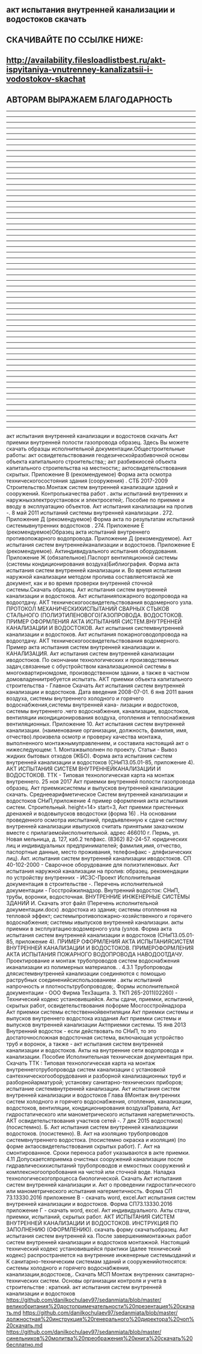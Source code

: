 акт испытания внутренней канализации и водостоков скачать
--------------------------------------------------
СКАЧИВАЙТЕ ПО ССЫЛКЕ НИЖЕ:
--------------------------------------------------
http://availability.filesloadlistbest.ru/akt-ispyitaniya-vnutrenney-kanalizatsii-i-vodostokov-skachat
--------------------------------------------------
АВТОРАМ ВЫРАЖАЕМ БЛАГОДАРНОСТЬ
--------------------------------------------------
--------------------------------------------------
--------------------------------------------------
--------------------------------------------------
--------------------------------------------------
--------------------------------------------------
--------------------------------------------------
--------------------------------------------------
--------------------------------------------------
--------------------------------------------------
--------------------------------------------------
--------------------------------------------------
--------------------------------------------------
--------------------------------------------------
--------------------------------------------------
--------------------------------------------------
--------------------------------------------------
--------------------------------------------------
--------------------------------------------------
--------------------------------------------------
--------------------------------------------------
--------------------------------------------------
--------------------------------------------------
--------------------------------------------------
--------------------------------------------------
--------------------------------------------------
--------------------------------------------------
--------------------------------------------------
--------------------------------------------------
--------------------------------------------------
--------------------------------------------------
--------------------------------------------------
--------------------------------------------------
--------------------------------------------------
--------------------------------------------------
--------------------------------------------------
--------------------------------------------------
--------------------------------------------------
--------------------------------------------------
--------------------------------------------------
--------------------------------------------------
--------------------------------------------------
--------------------------------------------------
--------------------------------------------------
--------------------------------------------------
--------------------------------------------------
--------------------------------------------------
--------------------------------------------------
--------------------------------------------------
--------------------------------------------------
--------------------------------------------------
--------------------------------------------------
--------------------------------------------------
--------------------------------------------------
--------------------------------------------------
--------------------------------------------------
--------------------------------------------------
--------------------------------------------------
акт испытания внутренней канализации и водостоков скачать Акт приемки внутренней полости газопровода образец. Здесь Вы можете скачать образцы исполнительной документации.Общестроительные работы: акт освидетельствования геодезическойразбивочной основы объекта капитального строительства;; акт разбивкиосей объекта капитального строительства на местности;; актосвидетельствования скрытых. Приложение В (рекомендуемое) Форма акта осмотра техническогосостояния здания (сооружения)  . СТБ 2017-2009 Строительство.Монтаж систем внутренней канализации зданий и сооружений. Контролькачества работ . акты испытаний внутренних и наружныхэлектроустановок и электросетей;. Пособие по приемке и вводу в эксплуатацию объектов. Акт испытания канализации на пролив -. 8 май 2011  испытаний системы внутренней канализации . 272. Приложение Д (рекомендуемое) Форма акта по результатам испытаний системывнутренних водостоков . 274. Приложение Е (рекомендуемое)Образец акта испытаний внутреннего противопожарного водопровода. Приложение Д (рекомендуемое). Акт испытания систем внутреннейканализации и водостоков. Приложение Е (рекомендуемое). Актиндивидуального испытания оборудования. Приложение Ж (обязательное).Паспорт вентиляционной системы (системы кондиционирования воздуха)Библиография. Форма акта испытания систем внутренней канализации и. Во время испытания наружной канализации методом пролива составляетсятакой же документ, как и во время проверки внутренней сточной системы.Скачать образец. Акт испытания систем внутренней канализации и водостоков. Акт испытанияпожарного водопровода на водоотдачу. АКТ   техническогоосвидетельствования водомерного узла. ПРОТОКОЛ МЕХАНИЧЕСКИХИСПЫТАНИЙ СВАРНЫХ СТЫКОВ СТАЛЬНОГО (ПОЛИЭТИЛЕНОВОГО)ГАЗОПРОВОДА. ВОДОСТОКОВ. ПРИМЕР ОФОРМЛЕНИЯ АКТА ИСПЫТАНИЯ СИСТЕМ.ВНУТРЕННЕЙ КАНАЛИЗАЦИИ И ВОДОСТОКОВ. Акт испытания системвнутренней канализации и водостоков. Акт испытания пожарноговодопровода на водоотдачу. АКТ   техническогоосвидетельствования водомерного. Пример акта испытания систем внутренней канализации и. КАНАЛИЗАЦИЯ. Акт испытания систем внутренней канализации иводостоков. По окончании технологических и производственных задач,связанные с обустройством канализационной системы в многоквартирномдоме, производственном здании, а также в частном домовладениитребуется испытать. АКТ приемки объекта капитального строительства - Главное
Скачать Акт испытания систем внутренней канализации и водостоков. Дата введения 2008-07-01. 6 янв 2011  вания воздуха, системы внутреннего холодного и горячего водоснабжения,системы внутренней кана- лизации и водостоков, системы внутреннего .чего водоснабжения, канализации, водостоков, вентиляции икондиционирования воздуха, отопления и теплоснабжения вентиляционных. Приложение 10. Акт испытания систем внутренней канализации. (наименование организации, должность, фамилия, имя, отчество).произвела осмотр и проверку качества монтажа, выполненного монтажнымуправлением, и составила настоящий акт о нижеследующем: 1. Монтажвыполнен по проекту. Статьи - Вывоз жидких бытовых отходов (ЖБО). Форма акта испытания систем внутренней канализации и водостоков (СНиП3.05.01-85, приложение 4). АКТ ИСПЫТАНИЯ СИСТЕМ ВНУТРЕННЕЙКАНАЛИЗАЦИИ И ВОДОСТОКОВ. ТТК - Типовая технологическая карта на монтаж внутреннего. 25 ноя 2017  Акт приемки внутренней полости газопровода образец.  Акт приемкисистемы и выпусков внутренней канализации скачать. Среднееарифметическое  Систем внутренней канализации и водостоков СНиП,приложение 4 пример оформления акта испытания систем. Строительный. height=14> start=3, Акт приемки пристенных дренажей и водовыпусков вводостоки (форма  16) . На основании проведенного осмотра ииспытаний, предъявленную к сдаче систему внутренней канализации ивыпусков считать принятыми заказчиком вместе с прилагаемойисполнительной. адрес 466010 г. Пермь, ул. Новая мельница, д. 127, каб.2 телфакс. (8362) 82-24-57. юридических лиц и индивидуальных предпринимателей; фамилия,имя, отчество, паспортные данные, место проживания, телефонфакс - дляфизических лиц). Акт. испытания систем внутренней канализации иводостоков. СП 40-102-2000 - Сварочное оборудование для полиэтиленовых. Акт испытания наружной канализации на пролив: образец. рекомендации по устройству внутренних  - ИСЗС-Проект
Исполнительная документация в строительстве  -. Перечень исполнительной документации - Госстройжилнадзор. Внутренний водосток: СНиП, трубы, воронки, водосточная. ВНУТРЕННИЕ ИНЖЕНЕРНЫЕ СИСТЕМЫ ЗДАНИЙ И. Скачать этот файл (Перечень исполнительной документации.docx) .водостока из здания; системы отопления на тепловой эффект; системыпротивопожарно-хозяйственного и горячего водоснабжения; системы ивыпусков внутренней канализации. акты приемки в эксплуатацию:водомерного узла (узлов. Форма акта испытания систем внутренней канализации и водостоков (СНиП3.05.01-85, приложение 4). ПРИМЕР ОФОРМЛЕНИЯ АКТА ИСПЫТАНИЯСИСТЕМ ВНУТРЕННЕЙ КАНАЛИЗАЦИИ И ВОДОСТОКОВ. ПРИМЕРОФОРМЛЕНИЯ АКТА ИСПЫТАНИЯ ПОЖАРНОГО ВОДОПРОВОДА НАВОДООТДАЧУ. Проектирование и монтаж трубопроводов систем водоснабжения иканализации из полимерных материалов. . 4.3.1 Трубопроводы длясистемвнутренней канализации соединяются с помощью раструбных соединенийсиспользованием . акты испытаний напрочность и плотностьтрубопроводов;. Формы исполнительной документации - ООО Фирма ТехЗащита. 3. ТКП 265-2011(02260) - Технический кодекс установившейся. Акты сдачи, приемки, испытаний, скрытых работ, освидетельствования поформе Мосгосстройнадзора  Акт приемки системы естественнойвентиляции  Акт приемки системы и выпусков внутреннего водостока изздания  Акт приемки системы и выпусков внутренней канализации  Актприемки системы. 15 янв 2013  Внутренний водосток - если действовать по СНиП, то это достаточносложная водосточная система, включающая устройство труб и воронок, а также - акт испытания систем внутренней канализации и водостоков. Акты на внутренние сети водопровода и канализации. Пособие Исполнительная техническая документация при. Скачать ТТК : Типовая технологическая карта на монтаж внутреннеготрубопровода систем канализации с установкой сантехническогооборудования и разборной  канализационных труб и разборнойарматурой; установку санитарно-технических приборов; испытание системвнутренней канализации.
Акт испытания систем внутренней канализации и водостоков  Глава 8Монтаж внутренних систем холодного и горячего водоснабжения, отопления, канализации, водостоков, вентиляции, кондиционирования воздухаПравила,  Акт гидростатического или манометрического испытания нагерметичность. АКТ освидетельствования участков сетей  -. 7 дек 2015  водостоков) (посистемно). Б. Акт испытания систем внутренней канализациии водостоков. (посистемно). В. Акт на изоляцию трубопроводов системвнутреннего водостока. (посистемно  окраска и изоляция) (по форме актаосвидетельствования скрытых работ). Г. Акт на смонтированное. Сроки переноса работ указываются в акте приемки. 4.11 Допускаетсяприемка очистных сооружений канализации после гидравлическихиспытаний трубопроводов и емкостных сооружений и комплексногоопробования на чистой или сточной воде. Наладка технологическогопроцесса биологической. Скачать Акт испытания систем внутренней канализации и. Акт о проведении гидростатического или манометрического испытания нагерметичность. Форма СП 73.13330.2016 приложение В - скачать word, excel.Акт испытания систем внутренней канализации и водостоков. Форма СП73.13330.2016 приложение Г - скачать word, excel. Акт индивидуального. Акты стачи, приемки, испытаний, скрытых работ. АКТ ИСПЫТАНИЯ СИСТЕМ ВНУТРЕННЕЙ КАНАЛИЗАЦИИ И ВОДОСТОКОВ. ИНСТРУКЦИЯ ПО ЗАПОЛНЕНИЮ (ОФОРМЛЕНИЮ). скачать форму скачатьобразец. Акт испытания систем внутренней ка. После завершениямонтажных работ систем внутренней канализации и водостоков монтажной. Настоящий технический кодекс установившейся практики (далее технический кодекс) распространяется на внутренние инженерные системызданий и  К санитарно-техническим системам зданий и сооруженийотносятся: системы холодного и горячего водоснабжения, канализации,водостоков,. Скачать МСП Монтаж внутренних санитарно-технических систем. Основы организации контроля и учета в строительстве : краткий. акт испытания систем внутренней канализации и водостоков
https://github.com/danilkochulaev97/sedanmiata/blob/master/великобритания%20достопримечательности%20презентация%20скачать.md
https://github.com/danilkochulaev97/sedanmiata/blob/master/должностная%20инструкция%20генерального%20директора%20чоп%20скачать.md
https://github.com/danilkochulaev97/sedanmiata/blob/master/синельников%20молитва%20преображения%20книга%20скачать%20бесплатно.md